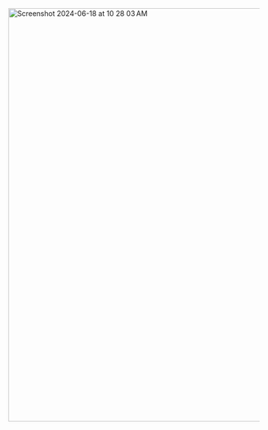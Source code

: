 <img width="829" alt="Screenshot 2024-06-18 at 10 28 03 AM" src="https://github.com/hasinirasagna/Data-Streaming/assets/46368197/cdf96a8d-3696-4d87-9c2d-9b4b628a0f14">

